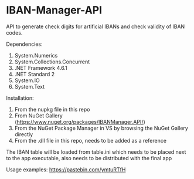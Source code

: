# IBAN-Manager-API
API to generate check digits for artificial IBANs and check validity of IBAN codes.


Dependencies:

1. System.Numerics 
2. System.Collections.Concurrent
3. .NET Framework 4.6.1
4. .NET Standard 2
5. System.IO
6. System.Text

Installation:
1. From the nupkg file in this repo
2. From NuGet Gallery (https://www.nuget.org/packages/IBANManager.API/)
3. From the NuGet Package Manager in VS by browsing the NuGet Gallery directly
4. From the .dll file in this repo, needs to be added as a reference

The IBAN table will be loaded from table.ini which needs to be placed next to the app executable, also needs to be distributed with the final app


Usage examples: https://pastebin.com/ymtuRTfH
